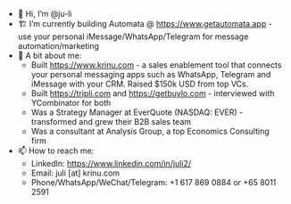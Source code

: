 * 👋 Hi, I’m @ju-li
* 🏗 I’m currently building Automata @ https://www.getautomata.app - use your personal iMessage/WhatsApp/Telegram for message automation/marketing
* 📃 A bit about me:
    * Built https://www.krinu.com - a sales enablement tool that connects your personal messaging apps such as WhatsApp, Telegram and iMessage with your CRM. Raised $150k USD from top VCs.
    * Built https://tripli.com and https://getbuylo.com - interviewed with YCombinator for both
    * Was a Strategy Manager at EverQuote (NASDAQ: EVER) - transformed and grew their B2B sales team
    * Was a consultant at Analysis Group, a top Economics Consulting firm
* 📫 How to reach me: 
    * LinkedIn: https://www.linkedin.com/in/juli2/
    * Email: juli [at] krinu.com
    * Phone/WhatsApp/WeChat/Telegram: +1 617 869 0884 or +65 8011 2591

<!---
ju-li/ju-li is a ✨ special ✨ repository because its `README.md` (this file) appears on your GitHub profile.
You can click the Preview link to take a look at your changes.
--->
